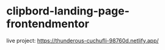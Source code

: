 # clipbord-landing-page-frontendmentor

live project: https://thunderous-cuchufli-98760d.netlify.app/
